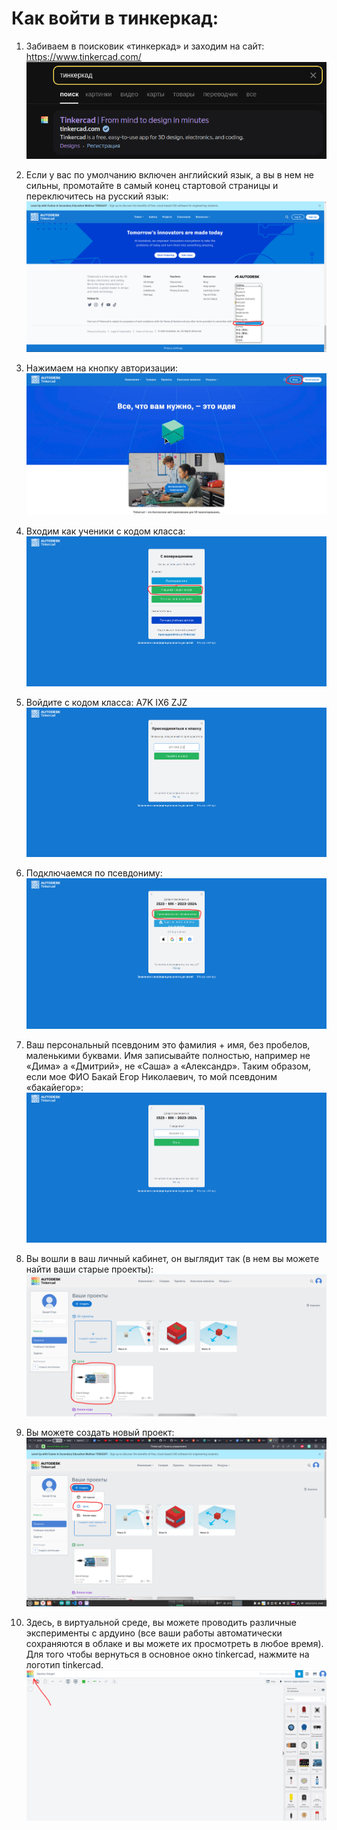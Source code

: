 # Как войти в тинкеркад:

1) Забиваем в поисковик «тинкеркад» и заходим на сайт:
https://www.tinkercad.com/
![img](tinkercad/img/1.png)

2) Если у вас по умолчанию включен английский язык, а вы в нем не сильны, промотайте в самый конец стартовой страницы и переключитесь на русский язык:
![img](tinkercad/img/2.png)

3) Нажимаем на кнопку авторизации:
![img](tinkercad/img/3.png)

4) Входим как ученики с кодом класса:
![img](tinkercad/img/4.png)

5) Войдите с кодом класса: A7K IX6 ZJZ
![img](tinkercad/img/5.png)

6) Подключаемся по псевдониму:
![img](tinkercad/img/6.png)

7) Ваш персональный псевдоним это фамилия + имя, без пробелов, маленькими буквами. Имя записывайте полностью, например не «Дима» а «Дмитрий», не «Саша» а «Александр». Таким образом, если мое ФИО Бакай Егор Николаевич, то мой псевдоним «бакайегор»:
![img](tinkercad/img/7.png)

8) Вы вошли в ваш личный кабинет, он выглядит так (в нем вы можете найти ваши старые проекты):
![img](tinkercad/img/8.png)

9) Вы можете создать новый проект:
![img](tinkercad/img/9.png)

10) Здесь, в виртуальной среде, вы можете проводить различные эксперименты с ардуино (все ваши работы автоматически сохраняются в облаке и вы можете их просмотреть в любое время). Для того чтобы вернуться в основное окно tinkercad, нажмите на логотип tinkercad.
![img](tinkercad/img/10.png)

